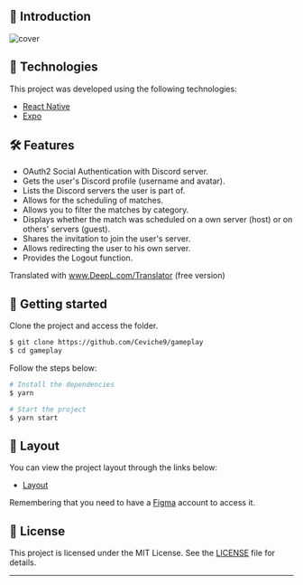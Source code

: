 ## 📱  Introduction 
![cover](https://user-images.githubusercontent.com/83431609/122963033-4c91af00-d35c-11eb-914b-c6ccf46f5214.png)


## 🧪 Technologies

This project was developed using the following technologies:
 
- [React Native](https://reactnative.dev/)
- [Expo](https://expo.io/)

## 🛠️ Features


- OAuth2 Social Authentication with Discord server.
- Gets the user's Discord profile (username and avatar).
- Lists the Discord servers the user is part of.
- Allows for the scheduling of matches.
- Allows you to filter the matches by category.
- Displays whether the match was scheduled on a own server (host) or on others' servers (guest).
- Shares the invitation to join the user's server.
- Allows redirecting the user to his own server.
- Provides the Logout function.

Translated with www.DeepL.com/Translator (free version)

## 🚀 Getting started

Clone the project and access the folder.

```bash
$ git clone https://github.com/Ceviche9/gameplay
$ cd gameplay
```

Follow the steps below:
```bash
# Install the dependencies
$ yarn

# Start the project
$ yarn start
```

## 🔖 Layout

You can view the project layout through the links below:

- [Layout](https://www.figma.com/file/0kv33XYjvOgvKGKHBaiR07/GamePlay-NLW-Together/duplicate) 

Remembering that you need to have a [Figma](http://figma.com/) account to access it.

## 📝 License

This project is licensed under the MIT License. See the [LICENSE](LICENSE.md) file for details.

---
